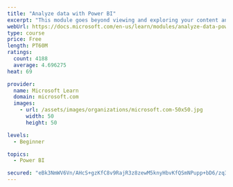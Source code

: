 ```yaml
---
title: "Analyze data with Power BI"
excerpt: "This module goes beyond viewing and exploring your content and explains how to interact with it by working with reports and dashboards to uncover and share new business insights."
webUrl: https://docs.microsoft.com/en-us/learn/modules/analyze-data-power-bi/
type: course
price: Free
length: PT60M
ratings:
  count: 4188
  average: 4.696275
heat: 69

provider:
  name: Microsoft Learn
  domain: microsoft.com
  images:
    - url: /assets/images/organizations/microsoft.com-50x50.jpg
      width: 50
      height: 50

levels:
  - Beginner

topics:
  - Power BI

secured: "eBk3NmWV6Vn/AHcS+gzKfC8v9RajR3z8zewM5knyHbvKfQSmNPupp+bD6/zq3HQLlOSANuF16Y2bmSZCJMwdGDMsI94QFnxMaP5FPsyEgHtxJXfpQK2Hx5MEMYKAV+0ZLFDtJCzjSTBSAFPDSEZ7TFFRNI9n+hqFif92RAd1skuaw8balkOa9QnvyC0BvuQCtrXaO6zmhnVkTAv9vyUMoWBKDhoYp7XwIOwQb1VhbaAs2WpaPbnDTSW8sPqfuEyIQObyjNpxs945fvgv3JZ/lgSJ+HCoeK8yaPa8xMCPatyCE9GOFrLw6HArZjvCCnIos6b+OYAs2r0EWmB4OD1GIJL6Hw6aomw4MO5Ra43o12UKZFKTPlUwDp5SDlr+QRVE0Vpa4eWO1QJ18bC8g86NBQ==;9d+m2GL3qcuuv9bhn8bGUQ=="
---
```


